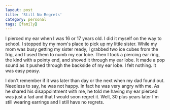 ```yaml
---
layout: post
title: 'Still No Regrets'
category: personal
tags: [family]
---
```

I pierced my ear when I was 16 or 17 years old. I did it myself on the way to school. I stopped by my mom's place to pick up my little sister. While my mom was busy getting my sister ready, I grabbed two ice cubes from the frig, and I used them to numb my ear lobe. Then I took a piercing ear ring, the kind with a pointy end, and shoved it through my ear lobe. It made a pop sound as it pushed through the backside of my ear lobe. I felt nothing. It was easy peasy.

I don't remember if it was later than day or the next when my dad found out. Needless to say, he was not happy. In fact he was very angry with me. As he shared his disappointment with me, he told me having my ear pierced was just a fad and that I would soon regret it. Well, 30 plus years later I'm still wearing earrings and I still have no regrets.
